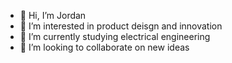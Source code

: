 - 👋 Hi, I’m Jordan 
- 👀 I’m interested in product deisgn and innovation
- 🌱 I’m currently studying electrical engineering 
- 💞️ I’m looking to collaborate on new ideas

<!---
jyates301/jyates301 is a ✨ special ✨ repository because its `README.md` (this file) appears on your GitHub profile.
You can click the Preview link to take a look at your changes.
--->

